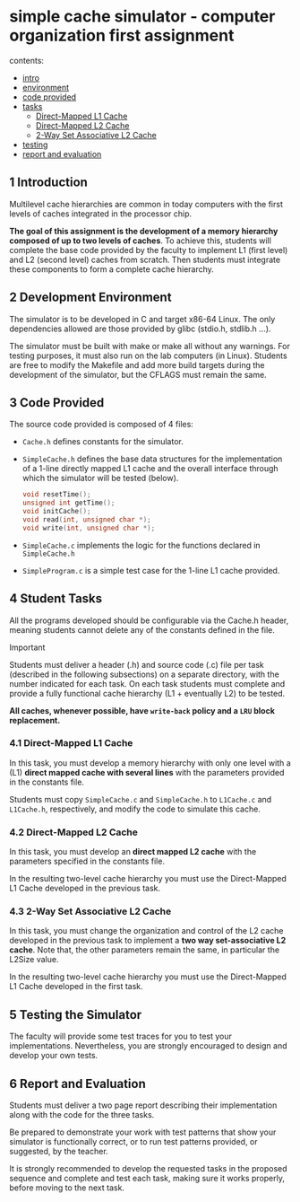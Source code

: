 # simple cache simulator - computer organization first assignment
contents:
- [intro](#1-introduction)
- [environment](#2-development-environment)
- [code provided](#3-code-provided)
- [tasks](#4-student-tasks)
    - [Direct-Mapped L1 Cache](#41-direct-mapped-l1-cache)
    - [Direct-Mapped L2 Cache](#42-direct-mapped-l2-cache)
    - [2-Way Set Associative L2 Cache](#43-2-way-set-associative-l2-cache)
- [testing](#5-testing-the-simulator)
- [report and evaluation](#6-report-and-evaluation)

## 1 Introduction
Multilevel cache hierarchies are common in today computers with the first levels of caches integrated in the processor chip.<br>

**The goal of this assignment is the development of a memory hierarchy composed of up to two levels of caches**. To achieve this, students will complete the base code provided by the faculty to implement L1 (first level) and L2 (second level) caches from scratch. Then students must integrate these components to form a complete cache hierarchy.

## 2 Development Environment
The simulator is to be developed in C and target x86-64 Linux. The only dependencies allowed are those provided by glibc (stdio.h, stdlib.h ...).<br>

The simulator must be built with make or make all without any warnings. For testing purposes, it must also run on the lab computers (in Linux).
Students are free to modify the Makefile and add more build targets during the development of the simulator, but the CFLAGS must remain the same.


## 3 Code Provided
The source code provided is composed of 4 files:
- `Cache.h` defines constants for the simulator.
- `SimpleCache.h` defines the base data structures for the implementation of a 1-line directly mapped L1 cache and the overall interface through which the simulator will be tested (below).

    ```C
    void resetTime();
    unsigned int getTime();
    void initCache();
    void read(int, unsigned char *);
    void write(int, unsigned char *);
    ```

- `SimpleCache.c` implements the logic for the functions declared in `SimpleCache.h`
- `SimpleProgram.c` is a simple test case for the 1-line L1 cache provided.


## 4 Student Tasks
All the programs developed should be configurable via the Cache.h header, meaning students cannot delete any of the constants defined in the file.<br>

> [!IMPORTANT]
> Students must deliver a header (.h) and source code (.c) file per task (described in the following subsections) on a separate directory, with the number indicated for each task. On each task students must complete and provide a fully functional cache hierarchy (L1 + eventually L2) to be tested.

**All caches, whenever possible, have `write-back` policy and a `LRU` block replacement.**

### 4.1 Direct-Mapped L1 Cache
In this task, you must develop a memory hierarchy with only one level with a (L1) **direct mapped cache with several lines** with the parameters provided in the constants file.<br>

Students must copy `SimpleCache.c` and `SimpleCache.h` to `L1Cache.c` and `L1Cache.h`, respectively, and modify the code to simulate this cache.

### 4.2 Direct-Mapped L2 Cache
In this task, you must develop an **direct mapped L2 cache** with the parameters specified in the constants file.<br>

In the resulting two-level cache hierarchy you must use the Direct-Mapped L1 Cache developed in the previous task.

### 4.3 2-Way Set Associative L2 Cache
In this task, you must change the organization and control of the L2 cache developed in the previous task to implement a **two way set-associative L2 cache**. Note that, the other parameters remain the same, in particular the L2Size value.<br>

In the resulting two-level cache hierarchy you must use the Direct-Mapped L1 Cache developed in the first task.

## 5 Testing the Simulator
The faculty will provide some test traces for you to test your implementations. Nevertheless, you are strongly encouraged to design and develop your own tests.

## 6 Report and Evaluation
Students must deliver a two page report describing their implementation along with the code for the three tasks.<br>

Be prepared to demonstrate your work with test patterns that show your simulator is functionally correct, or to run test patterns provided, or suggested, by the teacher.<br>

It is strongly recommended to develop the requested tasks in the proposed sequence and complete and test each task, making sure it works properly, before moving to the next task.